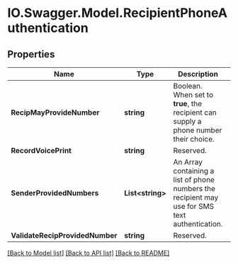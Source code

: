 # IO.Swagger.Model.RecipientPhoneAuthentication
## Properties

Name | Type | Description | Notes
------------ | ------------- | ------------- | -------------
**RecipMayProvideNumber** | **string** | Boolean. When set to **true**, the recipient can supply a phone number their choice. | [optional] 
**RecordVoicePrint** | **string** | Reserved. | [optional] 
**SenderProvidedNumbers** | **List&lt;string&gt;** | An Array containing a list of phone numbers the recipient may use for SMS text authentication.  | [optional] 
**ValidateRecipProvidedNumber** | **string** |  Reserved. | [optional] 

[[Back to Model list]](../README.md#documentation-for-models) [[Back to API list]](../README.md#documentation-for-api-endpoints) [[Back to README]](../README.md)

